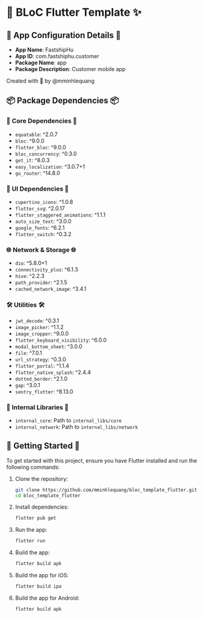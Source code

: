 # 🌟 BLoC Flutter Template ✨

## 🎀 App Configuration Details 🎀
- **App Name**: FastshipHu
- **App ID**: com.fastshiphu.customer
- **Package Name**: app
- **Package Description**: Customer mobile app

Created with 💖 by @mminhlequang

## 📦 Package Dependencies 📦

### 🌟 Core Dependencies 🌟
- `equatable`: ^2.0.7
- `bloc`: ^9.0.0
- `flutter_bloc`: ^9.0.0
- `bloc_concurrency`: ^0.3.0
- `get_it`: ^8.0.3
- `easy_localization`: ^3.0.7+1
- `go_router`: ^14.8.0

### 📱 UI Dependencies 📱
- `cupertino_icons`: ^1.0.8
- `flutter_svg`: ^2.0.17
- `flutter_staggered_animations`: ^1.1.1
- `auto_size_text`: ^3.0.0
- `google_fonts`: ^6.2.1
- `flutter_switch`: ^0.3.2

### 🌐 Network & Storage 🌐
- `dio`: ^5.8.0+1
- `connectivity_plus`: ^6.1.3
- `hive`: ^2.2.3
- `path_provider`: ^2.1.5
- `cached_network_image`: ^3.4.1

### 🛠️ Utilities 🛠️
- `jwt_decode`: ^0.3.1
- `image_picker`: ^1.1.2
- `image_cropper`: ^9.0.0
- `flutter_keyboard_visibility`: ^6.0.0
- `modal_bottom_sheet`: ^3.0.0
- `file`: ^7.0.1
- `url_strategy`: ^0.3.0
- `flutter_portal`: ^1.1.4
- `flutter_native_splash`: ^2.4.4
- `dotted_border`: ^2.1.0
- `gap`: ^3.0.1
- `sentry_flutter`: ^8.13.0

### 📂 Internal Libraries 📂
- `internal_core`: Path to `internal_libs/core`
- `internal_network`: Path to `internal_libs/network`

## 🚀 Getting Started 🚀

To get started with this project, ensure you have Flutter installed and run the following commands:

1. Clone the repository:
   ```bash
   git clone https://github.com/mminhlequang/bloc_template_flutter.git
   cd bloc_template_flutter
   ```

2. Install dependencies:
   ```bash
   flutter pub get
   ```

3. Run the app:
   ```bash
   flutter run
   ```  

4. Build the app:
   ```bash
   flutter build apk
   ```    

5. Build the app for iOS:
   ```bash
   flutter build ipa
   ```  

6. Build the app for Android:
   ```bash
   flutter build apk
   ```  
 


